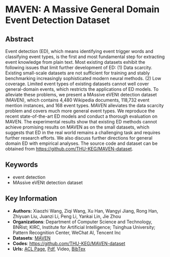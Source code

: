 # MAVEN: A Massive General Domain Event Detection Dataset
## Abstract
Event detection (ED), which means identifying event trigger words and classifying event types, is the first and most fundamental step for extracting event knowledge from plain text. Most existing datasets exhibit the following issues that limit further development of ED: (1) Data scarcity. Existing small-scale datasets are not sufficient for training and stably benchmarking increasingly sophisticated modern neural methods. (2) Low coverage. Limited event types of existing datasets cannot well cover general-domain events, which restricts the applications of ED models. To alleviate these problems, we present a MAssive eVENt detection dataset (MAVEN), which contains 4,480 Wikipedia documents, 118,732 event mention instances, and 168 event types. MAVEN alleviates the data scarcity problem and covers much more general event types. We reproduce the recent state-of-the-art ED models and conduct a thorough evaluation on MAVEN. The experimental results show that existing ED methods cannot achieve promising results on MAVEN as on the small datasets, which suggests that ED in the real world remains a challenging task and requires further research efforts. We also discuss further directions for general domain ED with empirical analyses. The source code and dataset can be obtained from https://github.com/THU-KEG/MAVEN-dataset.
## Keywords
- event detection
- MAssive eVENt detection dataset
## Key Information
- **Authors:** Xiaozhi Wang, Ziqi Wang, Xu Han, Wangyi Jiang, Rong Han, Zhiyuan Liu, Juanzi Li, Peng Li, Yankai Lin, Jie Zhou
- **Organizations**: Department of Computer Science and Technology, BNRist; KIRC, Institute for Artificial Intelligence; Tsinghua University; Pattern Recognition Center, WeChat AI, Tencent Inc
- **Datasets**: [MAVEN](https://github.com/Clearailhc/KG-NLP-Papers/blob/main/EMNLP/2020/EE/datasets/MAVEN.zip)
- **Codes**: <https://github.com/THU-KEG/MAVEN-dataset>
- **Urls:** [ACL Page](https://www.aclweb.org/anthology/2020.emnlp-main.129/), [Pdf](https://github.com/Clearailhc/KG-NLP-Papers/blob/main/EMNLP/2020/EE/pdf/2020.emnlp-main.129.pdf), Video, [BibTex](https://www.aclweb.org/anthology/2020.emnlp-main.129.bib)

